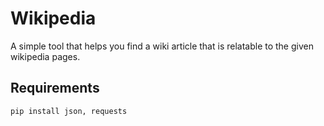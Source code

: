 # Wikipedia

A simple tool that helps you find a wiki article that is relatable to the given wikipedia pages.

## Requirements
```python
pip install json, requests
```